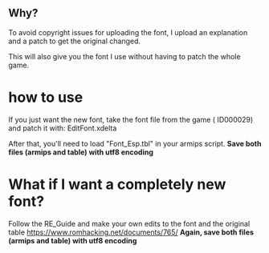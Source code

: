 ## Why?

To avoid copyright issues for uploading the font, I upload an explanation and a patch to get the original changed.

This will also give you the font I use without having to patch the whole game.

# how to use

If you just want the new font, take the font file from the game ( ID000029) and patch it with:
EditFont.xdelta

After that, you'll need to load "Font_Esp.tbl" in your armips script. 
**Save both files (armips and table) with utf8 encoding**


# What if I want a completely new font?
Follow the RE_Guide and make your own edits to the font and the original table https://www.romhacking.net/documents/765/
**Again, save both files (armips and table) with utf8 encoding**
